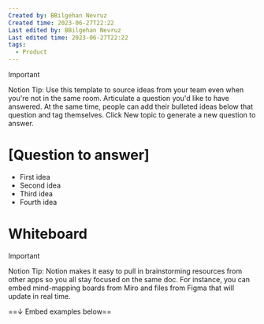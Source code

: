 ```yaml
---
Created by: BBilgehan Nevruz
Created time: 2023-06-27T22:22
Last edited by: BBilgehan Nevruz
Last edited time: 2023-06-27T22:22
tags:
  - Product
---
```

> [!important]  
> Notion Tip: Use this template to source ideas from your team even when you're not in the same room. Articulate a question you'd like to have answered. At the same time, people can add their bulleted ideas below that question and tag themselves. Click New topic to generate a new question to answer.  

  

# [Question to answer]

- First idea
- Second idea
- Third idea
- Fourth idea

# Whiteboard

> [!important]  
> Notion Tip: Notion makes it easy to pull in brainstorming resources from other apps so you all stay focused on the same doc. For instance, you can embed mind-mapping boards from Miro and files from Figma that will update in real time.  

==↓ Embed examples below==

[](https://www.notion.soundefined)

[](https://www.notion.soundefined)

[](https://www.notion.soundefined)
